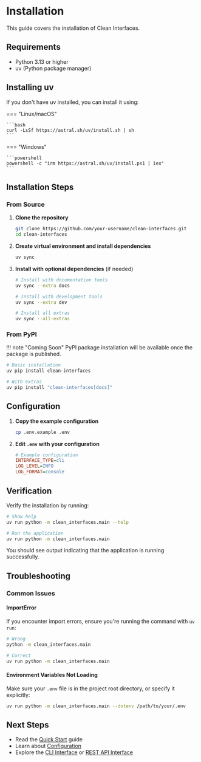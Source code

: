 # Installation

This guide covers the installation of Clean Interfaces.

## Requirements

-   Python 3.13 or higher
-   uv (Python package manager)

## Installing uv

If you don't have uv installed, you can install it using:

=== "Linux/macOS"

    ```bash
    curl -LsSf https://astral.sh/uv/install.sh | sh
    ```

=== "Windows"

    ```powershell
    powershell -c "irm https://astral.sh/uv/install.ps1 | iex"
    ```

## Installation Steps

### From Source

1. **Clone the repository**

    ```bash
    git clone https://github.com/your-username/clean-interfaces.git
    cd clean-interfaces
    ```

2. **Create virtual environment and install dependencies**

    ```bash
    uv sync
    ```

3. **Install with optional dependencies** (if needed)

    ```bash
    # Install with documentation tools
    uv sync --extra docs

    # Install with development tools
    uv sync --extra dev

    # Install all extras
    uv sync --all-extras
    ```

### From PyPI

!!! note "Coming Soon"
PyPI package installation will be available once the package is published.

```bash
# Basic installation
uv pip install clean-interfaces

# With extras
uv pip install "clean-interfaces[docs]"
```

## Configuration

1. **Copy the example configuration**

    ```bash
    cp .env.example .env
    ```

2. **Edit `.env` with your configuration**

    ```ini
    # Example configuration
    INTERFACE_TYPE=cli
    LOG_LEVEL=INFO
    LOG_FORMAT=console
    ```

## Verification

Verify the installation by running:

```bash
# Show help
uv run python -m clean_interfaces.main --help

# Run the application
uv run python -m clean_interfaces.main
```

You should see output indicating that the application is running successfully.

## Troubleshooting

### Common Issues

#### ImportError

If you encounter import errors, ensure you're running the command with `uv run`:

```bash
# Wrong
python -m clean_interfaces.main

# Correct
uv run python -m clean_interfaces.main
```

#### Environment Variables Not Loading

Make sure your `.env` file is in the project root directory, or specify it explicitly:

```bash
uv run python -m clean_interfaces.main --dotenv /path/to/your/.env
```

## Next Steps

-   Read the [Quick Start](quickstart.md) guide
-   Learn about [Configuration](configuration.md)
-   Explore the [CLI Interface](guides/cli.md) or [REST API Interface](guides/restapi.md)
